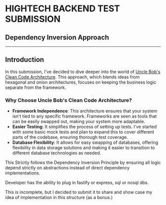 # HIGHTECH BACKEND TEST SUBMISSION

## Dependency Inversion Approach

---

## Introduction

In this submission, I've decided to dive deeper into the world of [Uncle Bob's Clean Code Architecture](https://blog.cleancoder.com/uncle-bob/2012/08/13/the-clean-architecture.html). This approach, which blends ideas from hexagonal and onion architectures, focuses on keeping the business logic separate from the framework.

### Why Choose Uncle Bob's Clean Code Architecture?

- **Framework Independence**: This architecture ensures that your system isn't tied to any specific framework. Frameworks are seen as tools that can be easily swapped out, making your system more adaptable.
- **Easier Testing**: It simplifies the process of setting up tests. I've started with some basic mock tests and plan to expand this to cover different parts of the codebase, ensuring thorough test coverage.
- **Database Flexibility**: It allows for easy swapping of databases, offering flexibility in data storage solutions and making it easier to transition to different database technologies as needed.

This Strictly follows the Dependency Inversion Principle by ensuring all logic depend strictly on abstractions instead of direct dependency implementations.

Developer has the ability to plug in fastify or express, sql or nosql dbs.

This is incomplete, but I decided to submit it to share and show case my idea of implementation in this structure (as a bonus.)
